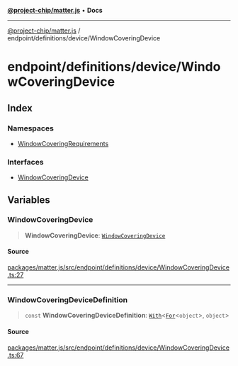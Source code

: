 [**@project-chip/matter.js**](../../../../README.md) • **Docs**

***

[@project-chip/matter.js](../../../../modules.md) / endpoint/definitions/device/WindowCoveringDevice

# endpoint/definitions/device/WindowCoveringDevice

## Index

### Namespaces

- [WindowCoveringRequirements](namespaces/WindowCoveringRequirements/README.md)

### Interfaces

- [WindowCoveringDevice](interfaces/WindowCoveringDevice.md)

## Variables

### WindowCoveringDevice

> **WindowCoveringDevice**: [`WindowCoveringDevice`](interfaces/WindowCoveringDevice.md)

#### Source

[packages/matter.js/src/endpoint/definitions/device/WindowCoveringDevice.ts:27](https://github.com/project-chip/matter.js/blob/7a8cbb56b87d4ccf34bec5a9a95ab40a1711324f/packages/matter.js/src/endpoint/definitions/device/WindowCoveringDevice.ts#L27)

***

### WindowCoveringDeviceDefinition

> `const` **WindowCoveringDeviceDefinition**: [`With`](../../../../node/export/-internal-/README.md#withbsb)\<[`For`](../../../../behavior/cluster/export/-internal-/namespaces/EndpointType/README.md#fort)\<`object`\>, `object`\>

#### Source

[packages/matter.js/src/endpoint/definitions/device/WindowCoveringDevice.ts:67](https://github.com/project-chip/matter.js/blob/7a8cbb56b87d4ccf34bec5a9a95ab40a1711324f/packages/matter.js/src/endpoint/definitions/device/WindowCoveringDevice.ts#L67)
